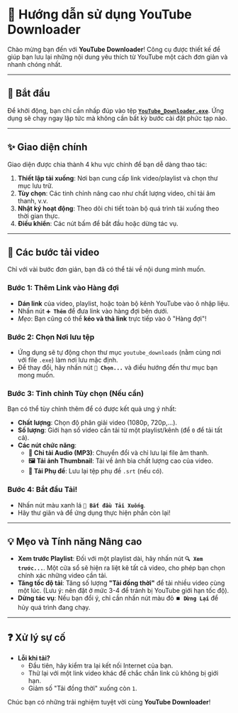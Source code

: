 # 📖 Hướng dẫn sử dụng YouTube Downloader

Chào mừng bạn đến với **YouTube Downloader**! Công cụ được thiết kế để giúp bạn lưu lại những nội dung yêu thích từ YouTube một cách đơn giản và nhanh chóng nhất.



---

## 🚀 Bắt đầu

Để khởi động, bạn chỉ cần nhấp đúp vào tệp [**`YouTube_Downloader.exe`**](https://github.com/duckmartians/YouTube_Downloader/releases/tag/v15.10). Ứng dụng sẽ chạy ngay lập tức mà không cần bất kỳ bước cài đặt phức tạp nào.

---

## ✨ Giao diện chính

Giao diện được chia thành 4 khu vực chính để bạn dễ dàng thao tác:



1.  **Thiết lập tải xuống**: Nơi bạn cung cấp link video/playlist và chọn thư mục lưu trữ.
2.  **Tùy chọn**: Các tinh chỉnh nâng cao như chất lượng video, chỉ tải âm thanh, v.v.
3.  **Nhật ký hoạt động**: Theo dõi chi tiết toàn bộ quá trình tải xuống theo thời gian thực.
4.  **Điều khiển**: Các nút bấm để bắt đầu hoặc dừng tác vụ.

---

## 📝 Các bước tải video

Chỉ với vài bước đơn giản, bạn đã có thể tải về nội dung mình muốn.

### **Bước 1: Thêm Link vào Hàng đợi**

* **Dán link** của video, playlist, hoặc toàn bộ kênh YouTube vào ô nhập liệu.
* Nhấn nút **`➕ Thêm`** để đưa link vào hàng đợi bên dưới.
* *Mẹo*: Bạn cũng có thể **kéo và thả link** trực tiếp vào ô "Hàng đợi"!

### **Bước 2: Chọn Nơi lưu tệp**

* Ứng dụng sẽ tự động chọn thư mục `youtube_downloads` (nằm cùng nơi với file `.exe`) làm nơi lưu mặc định.
* Để thay đổi, hãy nhấn nút **`📂 Chọn...`** và điều hướng đến thư mục bạn mong muốn.

### **Bước 3: Tinh chỉnh Tùy chọn (Nếu cần)**

Bạn có thể tùy chỉnh thêm để có được kết quả ưng ý nhất:
* **Chất lượng**: Chọn độ phân giải video (1080p, 720p,...).
* **Số lượng**: Giới hạn số video cần tải từ một playlist/kênh (để `0` để tải tất cả).
* **Các nút chức năng**:
    * **🎵 Chỉ tải Audio (MP3)**: Chuyển đổi và chỉ lưu lại file âm thanh.
    * **🖼️ Tải ảnh Thumbnail**: Tải về ảnh bìa chất lượng cao của video.
    * **📝 Tải Phụ đề**: Lưu lại tệp phụ đề `.srt` (nếu có).

### **Bước 4: Bắt đầu Tải!**

* Nhấn nút màu xanh lá **`🚀 Bắt đầu Tải Xuống`**.
* Hãy thư giãn và để ứng dụng thực hiện phần còn lại!

---

## 💡 Mẹo và Tính năng Nâng cao

* **Xem trước Playlist**: Đối với một playlist dài, hãy nhấn nút **`🔍 Xem trước...`**. Một cửa sổ sẽ hiện ra liệt kê tất cả video, cho phép bạn chọn chính xác những video cần tải.
* **Tăng tốc độ tải**: Tăng số lượng **"Tải đồng thời"** để tải nhiều video cùng một lúc. (Lưu ý: nên đặt ở mức 3-4 để tránh bị YouTube giới hạn tốc độ).
* **Dừng tác vụ**: Nếu bạn đổi ý, chỉ cần nhấn nút màu đỏ **`⏹️ Dừng Lại`** để hủy quá trình đang chạy.

---

## ❓ Xử lý sự cố

* **Lỗi khi tải?**
    * Đầu tiên, hãy kiểm tra lại kết nối Internet của bạn.
    * Thử lại với một link video khác để chắc chắn link cũ không bị giới hạn.
    * Giảm số "Tải đồng thời" xuống còn `1`.

Chúc bạn có những trải nghiệm tuyệt vời cùng **YouTube Downloader**!
